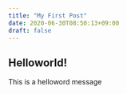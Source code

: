```yaml
---
title: "My First Post"
date: 2020-06-30T08:50:13+09:00
draft: false
---
```


## Helloworld!

This is a helloword message
